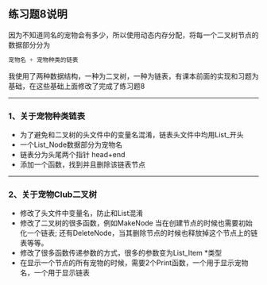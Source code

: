 ## 练习题8说明

因为不知道同名的宠物会有多少，所以使用动态内存分配，将每一个二叉树节点的数据部分分为

```c
宠物名 + 宠物种类的链表
```

我使用了两种数据结构，一种为二叉树，一种为链表，有课本前面的实现和习题为基础，在这些基础上面修改了完成了练习题8

***

### 1、关于宠物种类链表

- 为了避免和二叉树的头文件中的变量名混淆，链表头文件中均用List_开头
- 一个List_Node数据部分为宠物名
- 链表分为头尾两个指针 head+end
- 添加一个函数，找到并且删除该链表节点

***

### 2、关于宠物Club二叉树

- 修改了头文件中变量名，防止和List混淆
- 修改了二叉树的很多函数，例如MakeNode 当在创建节点的时候也需要初始化一个链表; 还有DeleteNode，当其删除节点的时候也释放掉这个节点上的链表等等。
- 修改了很多函数传递参数的方式，很多的参数变为List_Item *类型
- 在显示一个节点的所有宠物的时候，需要2个Print函数，一个用于显示宠物名，一个用于显示链表